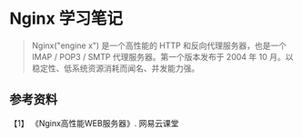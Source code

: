 # Nginx 学习笔记

> Nginx("engine x") 是一个高性能的 HTTP 和反向代理服务器，也是一个 IMAP / POP3 / SMTP 代理服务器。第一个版本发布于 2004 年 10 月。以稳定性、低系统资源消耗而闻名、并发能力强。




## 参考资料
【1】 《Nginx高性能WEB服务器》. 网易云课堂
